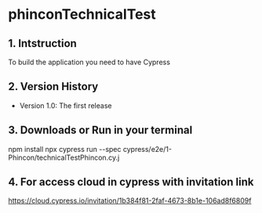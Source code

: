 # phinconTechnicalTest

## 1. Intstruction
To build the application you need to have Cypress

## 2. Version History
* Version 1.0: The first release

## 3. Downloads or Run in your terminal
npm install
npx cypress run --spec cypress/e2e/1-Phincon/technicalTestPhincon.cy.j

## 4. For access cloud in cypress with invitation link
https://cloud.cypress.io/invitation/1b384f81-2faf-4673-8b1e-106ad8f6809f
